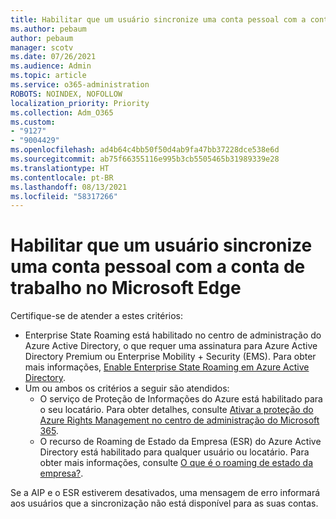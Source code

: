 ```yaml
---
title: Habilitar que um usuário sincronize uma conta pessoal com a conta de trabalho no Microsoft Edge
ms.author: pebaum
author: pebaum
manager: scotv
ms.date: 07/26/2021
ms.audience: Admin
ms.topic: article
ms.service: o365-administration
ROBOTS: NOINDEX, NOFOLLOW
localization_priority: Priority
ms.collection: Adm_O365
ms.custom:
- "9127"
- "9004429"
ms.openlocfilehash: ad4b64c4bb50f50d4ab9fa47bb37228dce538e6d
ms.sourcegitcommit: ab75f66355116e995b3cb5505465b31989339e28
ms.translationtype: HT
ms.contentlocale: pt-BR
ms.lasthandoff: 08/13/2021
ms.locfileid: "58317266"
---
```

# <a name="enable-a-user-to-sync-a-personal-account-with-the-work-account-in-microsoft-edge"></a>Habilitar que um usuário sincronize uma conta pessoal com a conta de trabalho no Microsoft Edge

Certifique-se de atender a estes critérios:

- Enterprise State Roaming está habilitado no centro de administração do Azure Active Directory, o que requer uma assinatura para Azure Active Directory Premium ou Enterprise Mobility + Security (EMS). Para obter mais informações, [Enable Enterprise State Roaming em Azure Active Directory](https://docs.microsoft.com/azure/active-directory/devices/enterprise-state-roaming-enable).
- Um ou ambos os critérios a seguir são atendidos:
    - O serviço de Proteção de Informações do Azure está habilitado para o seu locatário. Para obter detalhes, consulte [Ativar a proteção do Azure Rights Management no centro de administração do Microsoft 365](https://docs.microsoft.com/azure/information-protection/activate-office365).
    - O recurso de Roaming de Estado da Empresa (ESR) do Azure Active Directory está habilitado para qualquer usuário ou locatário. Para obter mais informações, consulte [O que é o roaming de estado da empresa?](https://docs.microsoft.com/azure/active-directory/devices/enterprise-state-roaming-overview).

Se a AIP e o ESR estiverem desativados, uma mensagem de erro informará aos usuários que a sincronização não está disponível para as suas contas.
